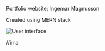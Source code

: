 Portfolio website: Ingemar Magnusson

Created using MERN stack

![User interface](https://i.ibb.co/8K8s4TR/portfolio-ui-mini.png)

//ima

